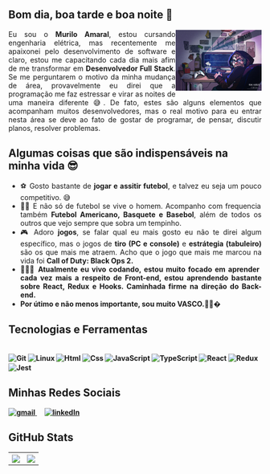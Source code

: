 ## Bom dia, boa tarde e boa noite 👋
<div align="justify">
 <img align="right" alt="img" src="https://github.com/FernandoRoldan93/FernandoRoldan93/blob/master/cover_image.jpg" width="34%" height="auto" />
  Eu sou o <strong>Murilo Amaral</strong>, estou cursando engenharia elétrica, mas recentemente me apaixonei pelo desenvolvimento de software e claro, estou me capacitando cada dia mais afim de me transformar em <strong>Desenvolvedor Full Stack</strong>. Se me perguntarem o motivo da minha mudança de área, provavelmente eu direi que a programação me faz estressar e virar as noites de uma maneira diferente 😅. De fato, estes são alguns elementos que acompanham muitos desenvolvedores, mas o real motivo para eu entrar nesta área se deve ao fato de gostar de programar, de pensar, discutir planos, resolver problemas.
 </div>
 
 
## Algumas coisas que são indispensáveis na minha vida 😎

<ul align="justify">
  <li>⚽ Gosto bastante de <strong>jogar e assitir futebol</strong>, e talvez eu seja um pouco competitivo. 😅</li>
  <li>🏃🏻 E não só de futebol se vive o homem. Acompanho com frequencia também <strong>Futebol Americano, Basquete e Basebol</strong>, além de todos os outros que vejo sempre que sobra um tempinho. </li>
  <li>🎮 Adoro <strong>jogos</strong>, se falar qual eu mais gosto eu não te direi algum específico, mas o jogos de <strong>tiro (PC e console)</strong> e <strong>estrátegia (tabuleiro)</strong> são os que mais me atraem. Acho que o jogo que mais me marcou na vida foi <strong>Call of Duty: Black Ops 2<strong/>. </li>
  <li>👨🏻‍💻 Atualmente eu vivo codando, estou muito focado em aprender cada vez mais a respeito de <strong>Front-end</strong>, estou aprendendo bastante sobre React, Redux e Hooks. Caminhada firme na direção do <strong>Back-end<strong/>. </li>
  <li>Por útimo e não menos importante, sou <strong>muito VASCO<strong/>.💢💢� </li>
</ul>

## Tecnologias e Ferramentas
<div style="display: inline_block"><br>
  <img align="center" alt="Git" height="40" width="50" src="https://cdn.jsdelivr.net/gh/devicons/devicon/icons/git/git-original.svg"> 
  <img align="center" alt="Linux" height="40" width="50" src="https://cdn.jsdelivr.net/gh/devicons/devicon/icons/linux/linux-original.svg">
  <img align="center" alt="Html" height="40" width="50" src="https://cdn.jsdelivr.net/gh/devicons/devicon/icons/html5/html5-plain-wordmark.svg">
  <img align="center" alt="Css" height="40" width="50" src="https://cdn.jsdelivr.net/gh/devicons/devicon/icons/css3/css3-plain-wordmark.svg">
  <img align="center" alt="JavaScript" height="40" width="50" src="https://cdn.jsdelivr.net/gh/devicons/devicon/icons/javascript/javascript-original.svg">
  <img align="center" alt="TypeScript" height="40" width="50" src="https://cdn.jsdelivr.net/gh/devicons/devicon/icons/typescript/typescript-original.svg">
  <img align="center" alt="React" height="40" width="50" src="https://cdn.jsdelivr.net/gh/devicons/devicon/icons/react/react-original-wordmark.svg">
  <img align="center" alt="Redux" height="40" width="50" src="https://cdn.jsdelivr.net/gh/devicons/devicon/icons/redux/redux-original.svg">
  <img align="center" alt="Jest" height="40" width="50" src="https://cdn.jsdelivr.net/gh/devicons/devicon/icons/jest/jest-plain.svg">
</div>

## Minhas Redes Sociais
<div>
  <a style="margin-right: 15px;" href="mailto:muralha2000@gmail.com" target="_blank">
    <img width="64px" alt="gmail" src="https://clipartpngfree.com/save/internet/computer_icons_gmail_google_account.png" />
  </a>
  <a style="margin-right: 15px;" href="https://www.linkedin.com/in/muriloas/" target="_blank">
    <img width="64px" alt="linkedIn" src="https://cdn-icons-png.flaticon.com/512/145/145807.png" />
  </a>
</div>

## GitHub Stats
<table>
<tr><td>

  <a href="https://github.com/anuraghazra/github-readme-stats" rel="noopener noreferrer" target="_blank">
    <img align="center" src="https://github-readme-stats.vercel.app/api?username=MuriloAmarals&show_icons=true&theme=blue-green" />
  </a>

</td><td>

  <a href="https://github.com/anuraghazra/github-readme-stats" rel="noopener noreferrer" target="_blank" target="_blank">
    <img align="center" src="https://github-readme-stats.vercel.app/api/top-langs/?username=MuriloAmarals&layout=compact&theme=blue-green" />
  </a>

</td></tr>
</table>


<!--
**GabrielCoruja/GabrielCoruja** is a ✨ _special_ ✨ repository because its `README.md` (this file) appears on your GitHub profile.

Here are some ideas to get you started:

- 🔭 I’m currently working on ...
- 🌱 I’m currently learning ...
- 👯 I’m looking to collaborate on ...
- 🤔 I’m looking for help with ...
- 💬 Ask me about ...
- 📫 How to reach me: ...
- 😄 Pronouns: ...
- ⚡ Fun fact: ...
-->
